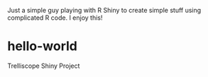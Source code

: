 Just a simple guy playing with R Shiny to create simple stuff using complicated R code. I enjoy this!
# hello-world
Trelliscope Shiny Project
